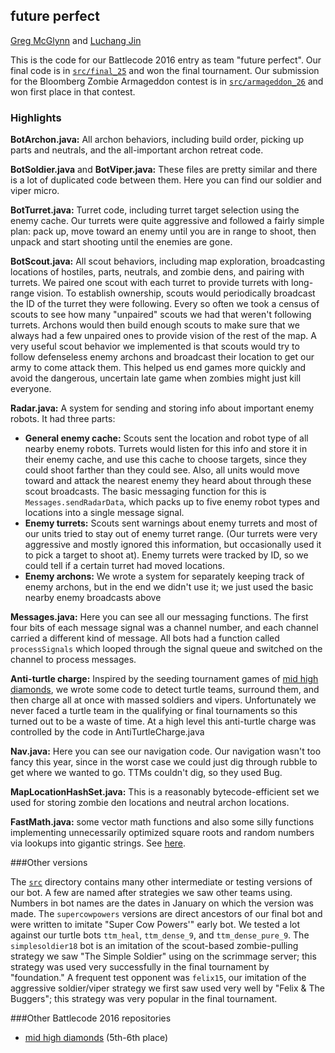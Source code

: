 ## future perfect
[Greg McGlynn](https://github.com/TheDuck314) and [Luchang Jin](https://github.com/waterret)

This is the code for our Battlecode 2016 entry as team "future perfect". Our final code is in [`src/final_25`](src/final_25) and won the final tournament. Our submission for the Bloomberg Zombie Armageddon contest is in [`src/armageddon_26`](src_armageddon_26) and won first place in that contest.

### Highlights

**BotArchon.java:** All archon behaviors, including build order, picking up parts and neutrals, and the all-important archon retreat code.

**BotSoldier.java** and **BotViper.java:** These files are pretty similar and there is a lot of duplicated code between them. Here you can find our soldier and viper micro.

**BotTurret.java:** Turret code, including turret target selection using the enemy cache. Our turrets were quite aggressive and followed a fairly simple plan: pack up, move toward an enemy until you are in range to shoot, then unpack and start shooting until the enemies are gone.

**BotScout.java:** All scout behaviors, including map exploration, broadcasting locations of hostiles, parts, neutrals, and zombie dens, and pairing with turrets. We paired one scout with each turret to provide turrets with long-range vision. To establish ownership, scouts would periodically broadcast the ID of the turret they were following. Every so often we took a census of scouts to see how many "unpaired" scouts we had that weren't following turrets. Archons would then build enough scouts to make sure that we always had a few unpaired ones to provide vision of the rest of the map. A very useful scout behavior we implemented is that scouts would try to follow defenseless enemy archons and broadcast their location to get our army to come attack them. This helped us end games more quickly and avoid the dangerous, uncertain late game when zombies might just kill everyone.

**Radar.java:** A system for sending and storing info about important enemy robots. It had three parts:
- **General enemy cache:** Scouts sent the location and robot type of all nearby enemy robots. Turrets would listen for this info and store it in their enemy cache, and use this cache to choose targets, since they could shoot farther than they could see. Also, all units would move toward and attack the nearest enemy they heard about through these scout broadcasts. The basic messaging function for this is `Messages.sendRadarData`, which packs up to five enemy robot types and locations into a single message signal.
- **Enemy turrets:** Scouts sent warnings about enemy turrets and most of our units tried to stay out of enemy turret range. (Our turrets were very aggressive and mostly ignored this information, but occasionally used it to pick a target to shoot at). Enemy turrets were tracked by ID, so we could tell if a certain turret had moved locations.
- **Enemy archons:** We wrote a system for separately keeping track of enemy archons, but in the end we didn't use it; we just used the basic nearby enemy broadcasts above

**Messages.java:** Here you can see all our messaging functions. The first four bits of each message signal was a channel number, and each channel carried a different kind of message. All bots had a function called `processSignals` which looped through the signal queue and switched on the channel to process messages.

**Anti-turtle charge:** Inspired by the seeding tournament games of [mid high diamonds](https://bitbucket.org/maxnelso/battlecode2016), we wrote some code to detect turtle teams, surround them, and then charge all at once with massed soldiers and vipers. Unfortunately we never faced a turtle team in the qualifying or final tournaments so this turned out to be a waste of time. At a high level this anti-turtle charge was controlled by the code in AntiTurtleCharge.java

**Nav.java:** Here you can see our navigation code. Our navigation wasn't too fancy this year, since in the worst case we could just dig through rubble to get where we wanted to go. TTMs couldn't dig, so they used Bug.

**MapLocationHashSet.java:** This is a reasonably bytecode-efficient set we used for storing zombie den locations and neutral archon locations.

**FastMath.java:** some vector math functions and also some silly functions implementing unnecessarily optimized square roots and random numbers via lookups into gigantic strings. See [here](http://www.anatid.net/2015/12/battlecode-idioms.html).

###Other versions

The [`src`](src) directory contains many other intermediate or testing versions of our bot. A few are named after strategies we saw other teams using. Numbers in bot names are the dates in January on which the version was made. The `supercowpowers` versions are direct ancestors of our final bot and were written to imitate "Super Cow Powers'" early bot. We tested a lot against our turtle bots `ttm_heal`, `ttm_dense_9`, and `ttm_dense_pure_9`. The `simplesoldier18` bot is an imitation of the scout-based zombie-pulling strategy we saw "The Simple Soldier" using on the scrimmage server; this strategy was used very successfully in the final tournament by "foundation." A frequent test opponent was `felix15`, our imitation of the aggressive soldier/viper strategy we first saw used very well by "Felix & The Buggers"; this strategy was very popular in the final tournament. 

###Other Battlecode 2016 repositories

* [mid high diamonds](https://bitbucket.org/maxnelso/battlecode2016) (5th-6th place)
